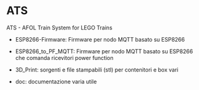 # ATS
ATS - AFOL Train System for LEGO Trains

- ESP8266-Firmware: Firmware per nodo MQTT basato su ESP8266

- ESP8266_to_PF_MQTT: Firmware per nodo MQTT basato su ESP8266 che comanda ricevitori power function

- 3D_Print: sorgenti e file stampabili (stl) per contenitori e box vari

- doc: documentazione varia utile
